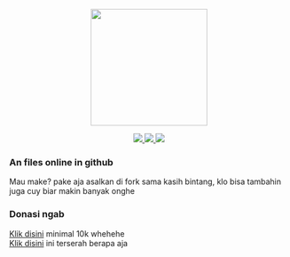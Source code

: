<p align="center">
  <img src="https://telegra.ph/file/372a3b3957a06baccbfe9.jpg" size=210" width="210" height="210"/>
</p>
<p align="center">
  <a href="https://instagram.com/tiktok.pnggilajacn"><img src="https://img.shields.io/badge/Instagram-E4405F?style=for-the-badge&logo=instagram&logoColor=white"/> 
  <a href="https://wa.me/628882141495"><img src="https://img.shields.io/badge/WhatsApp-25D366?style=for-the-badge&logo=whatsapp&logoColor=white" />
  <a href="https://youtube.com/c/ChandraXD307"><img src="https://img.shields.io/badge/YouTube-ChandraXD307-ff0000?style=for-the-badge&logo=youtube&logoColor=ff0000&link=https://youtube.com/c/ChandraXD307" /><br>
  <a name=ChandraXD307&label=VIEWS&style=flat-square&color=orange" />
</p>


### An files online in github
Mau make? pake aja asalkan di fork sama kasih bintang, klo bisa tambahin juga cuy biar makin banyak onghe

### Donasi ngab
[Klik disini](https://saweria.com/pnggilajacn) minimal 10k whehehe <br>
[Klik disini](https://trakteer.id/pnggilajacn) ini terserah berapa aja
